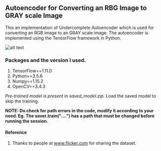 ## Autoencoder for Converting an RBG Image to GRAY scale Image

This an implementation of Undercomplete Autoencoder which is used for converting an RGB image to an GRAY scale image. The autoencoder is implemented using the TensorFlow framework in Python. 

![alt text](https://github.com/akshath123/RGB_to_GRAYSCALE_Autoencoder-/blob/master/sample_output.jpg)

### Packages and the version I used. 

1. TensorFlow==1.11.0
2. Python==3.5.6
3. Numpy==1.15.2
4. OpenCV==3.4.3

*Pre-trained model is present in saved_model.zip.* Load the saved model to skip the training. 

**NOTE: Do check for path errors in the code, modify it according to your need. Eg. The saver.train("....") has a path that must be changed before running the session.**

#### Reference
1. Thanks to people at www.flicker.com for sharing the dataset.
